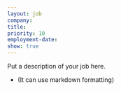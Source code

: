 ```yaml
---
layout: job
company: 
title: 
priority: 10
employment-date: 
show: true
---
```

Put a description of your job here.
- (It can use markdown formatting)
